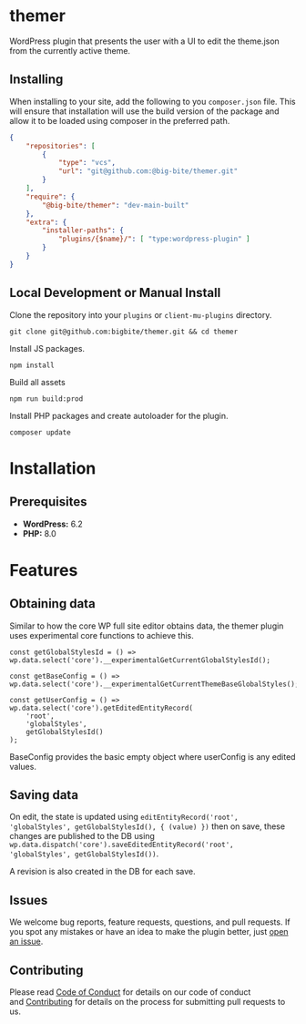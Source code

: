 # themer

WordPress plugin that presents the user with a UI to edit the theme.json from the currently active theme.

## Installing

When installing to your site, add the following to you `composer.json` file. This will ensure that installation will use the build version of the package and allow it to be loaded using composer in the preferred path.

```json
{
	"repositories": [
		{
			"type": "vcs",
			"url": "git@github.com:@big-bite/themer.git"
		}
	],
	"require": {
		"@big-bite/themer": "dev-main-built"
	},
	"extra": {
		"installer-paths": {
			"plugins/{$name}/": [ "type:wordpress-plugin" ]
		}
	}
}
```

## Local Development or Manual Install

Clone the repository into your `plugins` or `client-mu-plugins` directory.

```
git clone git@github.com:bigbite/themer.git && cd themer
```

Install JS packages.

```
npm install
```

Build all assets

```
npm run build:prod
```

Install PHP packages and create autoloader for the plugin.

```
composer update
```

# Installation

## Prerequisites

-   **WordPress:** 6.2
-   **PHP:** 8.0

# Features

## Obtaining data

Similar to how the core WP full site editor obtains data, the themer plugin uses experimental core functions to achieve this.

```
const getGlobalStylesId = () => wp.data.select('core').__experimentalGetCurrentGlobalStylesId();
```

```
const getBaseConfig = () => wp.data.select('core').__experimentalGetCurrentThemeBaseGlobalStyles();
```

```
const getUserConfig = () => wp.data.select('core').getEditedEntityRecord(
	'root',
	'globalStyles',
	getGlobalStylesId()
);
```

BaseConfig provides the basic empty object where userConfig is any edited values.

## Saving data

On edit, the state is updated using `editEntityRecord('root', 'globalStyles', getGlobalStylesId(), { (value) })` then on save, these changes are published to the DB
using `wp.data.dispatch('core').saveEditedEntityRecord('root', 'globalStyles', getGlobalStylesId())`.

A revision is also created in the DB for each save.

## Issues

We welcome bug reports, feature requests, questions, and pull requests. If you spot any mistakes or have an idea to make the plugin better, just [open an issue](https://github.com/bigbite/themer/issues/new/choose).

## Contributing

Please read [Code of Conduct](./CODE_OF_CONDUCT.md) for details on our code of conduct and [Contributing](./CONTRIBUTING.md) for details on the process for submitting pull requests to us.
